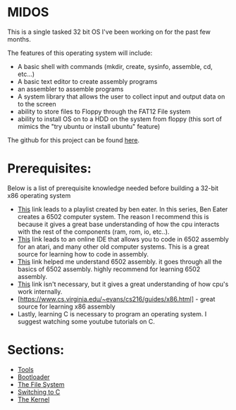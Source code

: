 # MIDOS

This is a single tasked 32 bit OS I've been working on for the past few months.

The features of this operating system will include:

- A basic shell with commands (mkdir, create, sysinfo, assemble, cd, etc...)
- A basic text editor to create assembly programs
- an assembler to assemble programs
- A system library that allows the user to collect input and output data on to the screen
- ability to store files to Floppy through the FAT12 File system
- ability to install OS on to a HDD on the system from floppy (this sort of mimics the "try ubuntu or install ubuntu" feature)

The github for this project can be found [here](https://github.com/micahwagner/My_OS).

# Prerequisites:
Below is a list of prerequisite knowledge needed before building a 32-bit x86 operating system

- [This](https://www.youtube.com/watch?v=LnzuMJLZRdU&list=PLowKtXNTBypFbtuVMUVXNR0z1mu7dp7eH) link leads to a playlist created by ben eater. In this series, Ben Eater creates a 6502 computer system. The reason I recommend this is because it gives a great base understanding of how the cpu interacts with the rest of the components (ram, rom, io, etc..).
- [This](https://8bitworkshop.com/v3.8.0/?platform=vcs&file=examples%2Fhello.a) link leads to an online IDE that allows you to code in 6502 assembly for an atari, and many other old computer systems. This is a great source for learning how to code in assembly.
- [This](https://skilldrick.github.io/easy6502/) link helped me understand 6502 assembly. it goes through all the basics of 6502 assembly. highly recommend for learning 6502 assembly.
- [This](https://www.youtube.com/watch?v=ojHSzW3zVNU&list=PLZlHzKk21aImqCiV71iE2I1dUE5LNejQk) link isn't necessary, but it gives a great understanding of how cpu's work internally. 
- [https://www.cs.virginia.edu/~evans/cs216/guides/x86.html] - great source for learning x86 assembly
- Lastly, learning C is necessary to program an operating system. I suggest watching some youtube tutorials on C.

# Sections:

- [Tools](Dev/bootloaderTools.md)
- [Bootloader](/bootloader/bootloader.md)
- [The File System](/FS/FAT12.md)
- [Switching to C](Dev/SwitchingToC.md)
- [The Kernel](/kernel/kernel.md)

